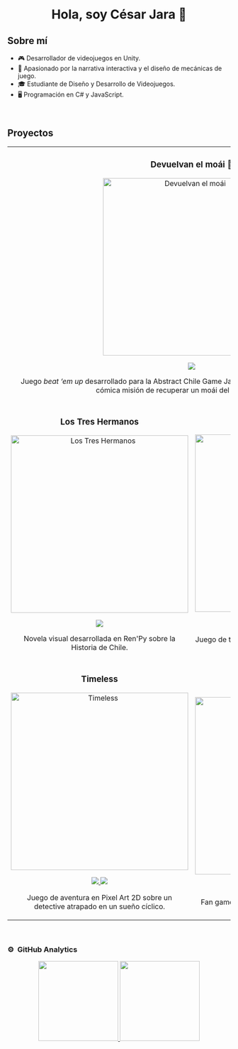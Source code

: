 <div align="center">
  <h1 align="center">Hola, soy César Jara 👋</h1>
</div>

## Sobre mí

- 🎮 Desarrollador de videojuegos en Unity.  
- 🎯 Apasionado por la narrativa interactiva y el diseño de mecánicas de juego.  
- 🎓 Estudiante de Diseño y Desarrollo de Videojuegos.  
- 🖥️ Programación en C# y JavaScript.  
<br>

## Proyectos
<table>
  <!-- Devuelvan el moái 🗿 - fila individual -->
  <tr>
    <td colspan="2" width="100%">
      <h3 align="center">Devuelvan el moái 🗿</h3>
      <div align="center">
        <a href="https://iccejack.itch.io/devuelvan-el-moai" target="_blank">
          <img src="https://i.postimg.cc/W3FNxy04/pudu-lloron-naranja.png" width="400" alt="Devuelvan el moái">
        </a>
        <p>
          <a href="https://iccejack.itch.io/devuelvan-el-moai" target="_blank">
            <img src="https://img.shields.io/badge/JUGAR-FF7F00?style=for-the-badge&color=FF7F00">
          </a>
        </p>
        <p>
          Juego <i>beat ‘em up</i> desarrollado para la Abstract Chile Game Jam, en el que encarnas a un pudú con la cómica misión de recuperar un moái del Museo Británico.
        </p>
      </div>
    </td>
  </tr>

  <!-- Los Tres Hermanos + ParanoiC -->
  <tr>
    <td width="50%">
      <h3 align="center">Los Tres Hermanos</h3>
      <div align="center">
        <a href="https://cdecejota.itch.io/los-tres-hermanos" target="_blank">
          <img src="https://i.postimg.cc/ryY19Kqp/logo-los-tres-hermanos.png" width="400" alt="Los Tres Hermanos">
        </a>
        <p>
          <a href="https://cdecejota.itch.io/los-tres-hermanos" target="_blank">
            <img src="https://img.shields.io/badge/Jugar-9E9E9E?style=for-the-badge&color=9E9E9E">
          </a>
        </p>
        <p>
          Novela visual desarrollada en Ren'Py sobre la Historia de Chile.
        </p>
      </div>
    </td>
    <td width="50%">
      <h3 align="center">ParanoiC</h3>
      <div align="center">
        <a href="https://everwake-studio.itch.io/paranoic" target="_blank">
          <img src="https://i.postimg.cc/f3fjKkrm/20c6f845.png" width="400" alt="ParanoiC">
        </a>
        <p>
          <a href="https://github.com/Hallulla6802/Pressure-v01">
            <img src="https://img.shields.io/badge/C%C3%93DIGO-735132?style=for-the-badge&logo=github&logoColor=black">
          </a>
          <a href="https://everwake-studio.itch.io/paranoic" target="_blank">
            <img src="https://img.shields.io/badge/JUGAR-4f391b?style=for-the-badge&color=4f391b">
          </a>
        </p>
        <p>
          Juego de terror en primera persona sobre paranoia y privación de sueño.
        </p>
      </div>
    </td>
  </tr>

  <!-- Timeless + 31 Cornetes -->
  <tr>
    <td width="50%">
      <h3 align="center">Timeless</h3>
      <div align="center">
        <a href="https://everwake-studio.itch.io/timeless" target="_blank">
          <img src="https://i.postimg.cc/fR0SKdWx/timeless-logo.png" width="400" alt="Timeless">
        </a>
        <p>
          <a href="#">
            <img src="https://img.shields.io/badge/C%C3%93DIGO-6b72b5?style=for-the-badge&logo=github&logoColor=black">
          </a>
          <a href="https://everwake-studio.itch.io/timeless" target="_blank">
            <img src="https://img.shields.io/badge/JUGAR-3b4066?style=for-the-badge&color=3b4066">
          </a>
        </p>
        <p>
          Juego de aventura en Pixel Art 2D sobre un detective atrapado en un sueño cíclico.
        </p>
      </div>
    </td>
    <td width="50%">
      <h3 align="center">31 Cornetes</h3>
      <div align="center">
        <a href="https://everwake-studio.itch.io/31-cornetes" target="_blank">
          <img src="https://i.postimg.cc/VLYBnVWQ/31-cornetes-logo.png" width="400" alt="31 Cornetes">
        </a>
        <p>
          <a href="https://github.com/Hallulla6802/31_Cornetes">
            <img src="https://img.shields.io/badge/C%C3%93DIGO-e00003?style=for-the-badge&logo=github&logoColor=black">
          </a>
          <a href="https://everwake-studio.itch.io/31-cornetes" target="_blank">
            <img src="https://img.shields.io/badge/JUGAR-b50002?style=for-the-badge&color=b50002">
          </a>
        </p>
        <p>
          Fan game de boxeo en 2D basado en 31 Minutos.
        </p>
      </div>
    </td>
  </tr>
</table>
<br>

### ⚙️ &nbsp;GitHub Analytics

<p align="center">
<a href="https://github.com/cjgamedev">
  <img height="180em" src="https://github-readme-stats.vercel.app/api?username=cjgamedev&show_icons=true&theme=algolia&include_all_commits=true&count_private=true"/>
  <img height="180em" src="https://github-readme-stats.vercel.app/api/top-langs/?username=cjgamedev&layout=compact&langs_count=8&theme=algolia"/>
</a>
</p>
